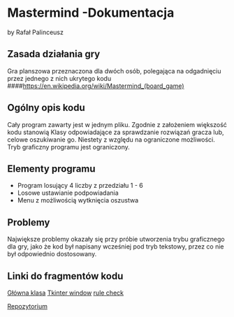 ﻿
# Mastermind -Dokumentacja
 by Rafał Palinceusz
 ## Zasada działania gry
Gra planszowa przeznaczona dla dwóch osób, polegająca na odgadnięciu przez jednego z nich ukrytego kodu
####https://en.wikipedia.org/wiki/Mastermind_(board_game)

## Ogólny opis kodu
Cały program zawarty jest w jednym pliku. Zgodnie z założeniem większość kodu stanowią Klasy odpowiadające za sprawdzanie rozwiązań gracza lub, celowe oszukiwanie go. Niestety z względu na ograniczone możliwości. Tryb graficzny programu jest ograniczony.

## Elementy programu

 - Program losujący 4 liczby z przedziału 1 - 6
 - Losowe ustawianie podpowiadania
 - Menu z możliwością wytknięcia oszustwa

## Problemy
Największe problemy okazały się przy próbie utworzenia trybu graficznego dla gry, jako że kod był napisany wcześniej pod tryb tekstowy, przez co nie był odpowiednio dostosowany.

## Linki do fragmentów kodu
 [Główna klasa](https://github.com/RafalPalinceusz/mastermind-projekt/blob/81e74937a4980c9ef92a4795e03a9deb55b43ed1/mastermind%20v0.9.py#L14)
[Tkinter window](https://github.com/RafalPalinceusz/mastermind-projekt/blob/81e74937a4980c9ef92a4795e03a9deb55b43ed1/mastermind%20v0.9.py#L117)
[rule check](https://github.com/RafalPalinceusz/mastermind-projekt/blob/81e74937a4980c9ef92a4795e03a9deb55b43ed1/mastermind%20v0.9.py#L83)

[Repozytorium](https://github.com/RafalPalinceusz/mastermind-projekt.git)
